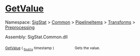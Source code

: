 # [GetValue](./CubicInterpolation-100663727.md)

Namespace: [SigStat]() > [Common](./../../../../README.md) > [PipelineItems]() > [Transforms]() > [Preprocessing](./../README.md)

Assembly: SigStat.Common.dll

<sub>[GetValue](./CubicInterpolation-100663727.md) ( <sub>[`Double`](https://docs.microsoft.com/en-us/dotnet/api/System.Double)</sub> timestamp )</sub>&nbsp; &nbsp; &nbsp; &nbsp; &nbsp; &nbsp; &nbsp; &nbsp; &nbsp;<sub>Gets the value.</sub>
